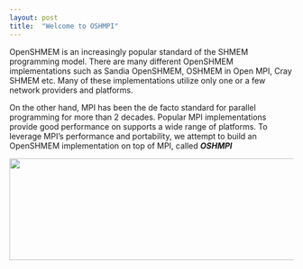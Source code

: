 ```yaml
---
layout: post
title:  "Welcome to OSHMPI"
---
```



OpenSHMEM is an increasingly popular standard of the SHMEM programming model. There are many different OpenSHMEM implementations such as Sandia OpenSHMEM, OSHMEM in Open MPI, Cray SHMEM etc. Many of these implementations utilize only one or a few network providers and platforms.

On the other hand, MPI has been the de facto standard for parallel programming for more than 2 decades. Popular MPI implementations provide good performance on supports a wide range of platforms. To leverage MPI’s performance and portability, we attempt to build an OpenSHMEM implementation on top of MPI, called <em><strong>OSHMPI</strong></em>

<div style="text-align: certer"><img class="alignnone wp-image-222" src="http://www.mcs.anl.gov/project/oshmpi/files/2018/11/Screen-Shot-2018-11-12-at-1.12.57-PM-300x91.png" alt="" width="597" height="181" srcset="https://www.mcs.anl.gov/project/oshmpi/files/2018/11/Screen-Shot-2018-11-12-at-1.12.57-PM-300x91.png 300w, https://www.mcs.anl.gov/project/oshmpi/files/2018/11/Screen-Shot-2018-11-12-at-1.12.57-PM-768x233.png 768w, https://www.mcs.anl.gov/project/oshmpi/files/2018/11/Screen-Shot-2018-11-12-at-1.12.57-PM-1024x310.png 1024w, https://www.mcs.anl.gov/project/oshmpi/files/2018/11/Screen-Shot-2018-11-12-at-1.12.57-PM-220x67.png 220w, https://www.mcs.anl.gov/project/oshmpi/files/2018/11/Screen-Shot-2018-11-12-at-1.12.57-PM.png 1308w" sizes="(max-width: 597px) 100vw, 597px"></div>
